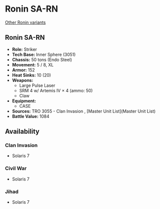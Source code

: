 # Ronin SA-RN 

[Other Ronin variants](../ronin.md) 

## Ronin SA-RN 

- **Role:** Striker 
- **Tech Base:** Inner Sphere (3051) 
- **Chassis:** 50 tons (Endo Steel) 
- **Movement:** 5 / 8, XL 
- **Armor:** 152 
- **Heat Sinks:** 10 (20) 
- **Weapons:** 
  - Large Pulse Laser 
  - SRM 4 w/ Artemis IV × 4 (ammo: 50) 
  - Claw 
- **Equipment:** 
  - CASE 
- **Sources:** TRO 3055 - Clan Invasion , [Master Unit List](Master Unit List) 
- **Battle Value:** 1084 

## Availability 

### Clan Invasion 

- Solaris 7 

### Civil War 

- Solaris 7 

### Jihad 

- Solaris 7 

